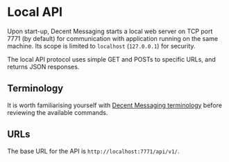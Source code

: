 # Local API

Upon start-up, Decent Messaging starts a local web server on TCP port 7771 (by default) for communication with application running on the same machine. 
Its scope is limited to `localhost` (`127.0.0.1`) for security.

The local API protocol uses simple GET and POSTs to specific URLs, and returns JSON responses.

## Terminology

It is worth familiarising yourself with [Decent Messaging terminology](terminology.md) before reviewing the available commands.

## URLs
 
The base URL for the API is `http://localhost:7771/api/v1/`.
